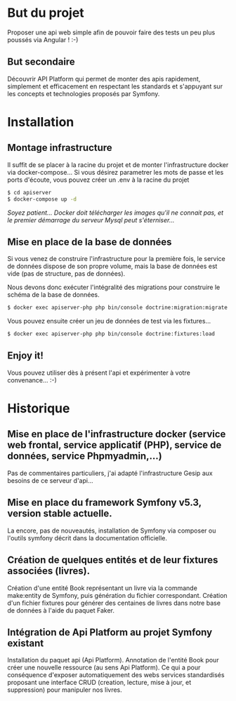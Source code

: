 # But du projet

Proposer une api web simple afin de pouvoir faire des tests un peu plus poussés via Angular ! :-)

## But secondaire

Découvrir API Platform qui permet de monter des apis rapidement, simplement et efficacement en respectant les standards et s'appuyant sur les concepts et technologies proposés par Symfony.



# Installation

## Montage infrastructure

Il suffit de se placer à la racine du projet et de monter l'infrastructure docker via docker-compose...
Si vous désirez parametrer les mots de passe et les ports d'écoute, vous pouvez créer un .env à la racine du projet

```bash
$ cd apiserver
$ docker-compose up -d
```

*Soyez patient... Docker doit télécharger les images qu'il ne connait pas, et le premier démarrage du serveur Mysql peut s'éterniser...*

## Mise en place de la base de données

Si vous venez de construire l'infrastructure pour la première fois, le service de données dispose de son propre volume, mais la base de données est vide (pas de structure, pas de données).

Nous devons donc exécuter l'intégralité des migrations pour construire le schéma de la base de données.
```bash
$ docker exec apiserver-php php bin/console doctrine:migration:migrate -n
```

Vous pouvez ensuite créer un jeu de données de test via les fixtures...
```bash
$ docker exec apiserver-php php bin/console doctrine:fixtures:load
```

## Enjoy it!

Vous pouvez utiliser dès à présent l'api et expérimenter à votre convenance... :-) 



# Historique

## Mise en place de l'infrastructure docker (service web frontal, service applicatif (PHP), service de données, service Phpmyadmin,...)

Pas de commentaires particuliers, j'ai adapté l'infrastructure Gesip aux besoins de ce serveur d'api...


## Mise en place du framework Symfony v5.3, version stable actuelle.

La encore, pas de nouveautés, installation de Symfony via composer ou l'outils symfony décrit dans la documentation officielle.


## Création de quelques entités et de leur fixtures associées (livres).

Création d'une entité Book représentant un livre via la commande make:entity de Symfony, puis génération du fichier correspondant.
Création d'un fichier fixtures pour générer des centaines de livres dans notre base de données à l'aide du paquet Faker.


## Intégration de Api Platform au projet Symfony existant

Installation du paquet api (Api Platform).
Annotation de l'entité Book pour créer une nouvelle ressource (au sens Api Platform). Ce qui a pour conséquence d'exposer automatiquement des webs services standardisés proposant une interface CRUD (creation, lecture, mise à jour, et suppression) pour manipuler nos livres.
